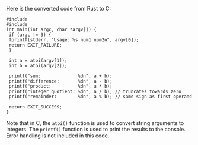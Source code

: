 Here is the converted code from Rust to C:
```
#include 
#include 
int main(int argc, char *argv[]) {
 if (argc != 3) {
 fprintf(stderr, "Usage: %s num1 num2n", argv[0]);
 return EXIT_FAILURE;
 }
 
 int a = atoi(argv[1]);
 int b = atoi(argv[2]);
 
 printf("sum:              %dn", a + b);
 printf("difference:       %dn", a - b);
 printf("product:          %dn", a * b);
 printf("integer quotient: %dn", a / b); // truncates towards zero
 printf("remainder:        %dn", a % b); // same sign as first operand
 
 return EXIT_SUCCESS;
}
```
Note that in C, the `atoi()` function is used to convert string arguments to integers. The `printf()` function is used to print the results to the console. Error handling is not included in this code.

